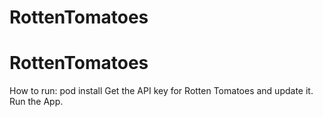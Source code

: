 RottenTomatoes
==============

RottenTomatoes
==============

How to run:
pod install
Get the API key for Rotten Tomatoes and update it.
Run the App.



